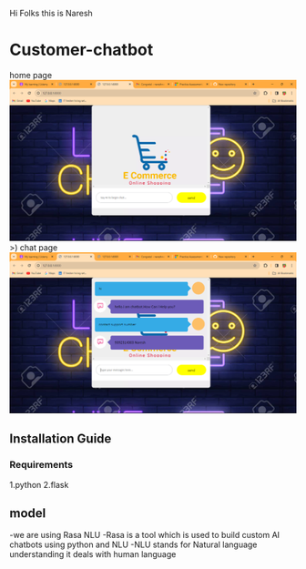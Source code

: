 Hi Folks this is Naresh 

# Customer-chatbot


home page![alt text](<images/Screenshot 2024-03-22 102028.png>)>)
chat page![alt text](<images/Screenshot 2024-03-22 101940.png>)

## Installation Guide

### Requirements
1.python
2.flask

## model
-we are using Rasa NLU
-Rasa is a tool which is used to build custom AI chatbots using python and NLU
-NLU stands for Natural language understanding it deals with human language
